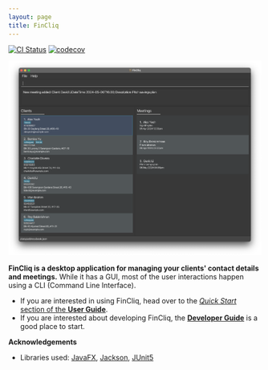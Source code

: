 ```yaml
---
layout: page
title: FinCliq
---
```


[![CI Status](https://github.com/se-edu/addressbook-level3/workflows/Java%20CI/badge.svg)](https://github.com/AY2324S2-CS2103-F08-1/tp/actions)
[![codecov](https://codecov.io/gh/AY2324S2-CS2103-F08-1/tp/graph/badge.svg?token=15QKN9GAV0)](https://codecov.io/gh/AY2324S2-CS2103-F08-1/tp)

![Ui](images/Ui.png)

**FinCliq is a desktop application for managing your clients' contact details and meetings.** While it has a GUI, most of the user interactions happen using a CLI (Command Line Interface).

* If you are interested in using FinCliq, head over to the [_Quick Start_ section of the **User Guide**](UserGuide.html#quick-start).
* If you are interested about developing FinCliq, the [**Developer Guide**](DeveloperGuide.html) is a good place to start.


**Acknowledgements**

* Libraries used: [JavaFX](https://openjfx.io/), [Jackson](https://github.com/FasterXML/jackson), [JUnit5](https://github.com/junit-team/junit5)
